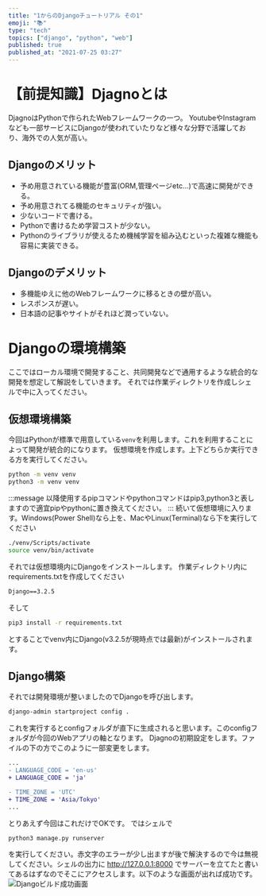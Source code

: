```yaml
---
title: "1からのDjangoチュートリアル その1"
emoji: "📚"
type: "tech"
topics: ["django", "python", "web"]
published: true
published_at: "2021-07-25 03:27"
---
```


# 【前提知識】Djagnoとは

DjagnoはPythonで作られたWebフレームワークの一つ。
YoutubeやInstagramなども一部サービスにDjangoが使われていたりなど様々な分野で活躍しており、海外での人気が高い。

## Djangoのメリット

- 予め用意されている機能が豊富(ORM,管理ページetc...)で高速に開発ができる。
- 予め用意されてる機能のセキュリティが強い。
- 少ないコードで書ける。
- Pythonで書けるため学習コストが少ない。
- Pythonのライブラリが使えるため機械学習を組み込むといった複雑な機能も容易に実装できる。

## Djangoのデメリット

- 多機能ゆえに他のWebフレームワークに移るときの壁が高い。
- レスポンスが遅い。
- 日本語の記事やサイトがそれほど潤っていない。

# Djangoの環境構築

ここではローカル環境で開発すること、共同開発などで通用するような統合的な開発を想定して解説をしていきます。
それでは作業ディレクトリを作成しシェルで中に入ってください。

## 仮想環境構築

今回はPythonが標準で用意している```venv```を利用します。これを利用することによって開発が統合的になります。
仮想環境を作成します。上下どちらか実行できる方を実行してください。

```bash
python -m venv venv
python3 -m venv venv
```

:::message
以降使用するpipコマンドやpythonコマンドはpip3,python3と表しますので適宜pipやpythonに置き換えてください。
:::
続いて仮想環境に入ります。Windows(Power Shell)なら上を、MacやLinux(Terminal)なら下を実行してください

```bash
./venv/Scripts/activate
source venv/bin/activate
```

それでは仮想環境内にDjangoをインストールします。
作業ディレクトリ内にrequirements.txtを作成してください

```txt:requirements.txt
Django==3.2.5
```

そして

```bash
pip3 install -r requirements.txt
```

とすることでvenv内にDjango(v3.2.5が現時点では最新)がインストールされます。

## Django構築

それでは開発環境が整いましたのでDjangoを呼び出します。

```bash
django-admin startproject config .
```

これを実行するとconfigフォルダが直下に生成されると思います。このconfigフォルダが今回のWebアプリの軸となります。
Djagnoの初期設定をします。ファイルの下の方でこのように一部変更をします。

```diff python:config/settings.py
...
- LANGUAGE_CODE = 'en-us'
+ LANGUAGE_CODE = 'ja'

- TIME_ZONE = 'UTC'
+ TIME_ZONE = 'Asia/Tokyo'
...
```

とりあえず今回はこれだけでOKです。
ではシェルで

```bash
python3 manage.py runserver
```

を実行してください。赤文字のエラーが少し出ますが後で解決するので今は無視してください。シェルの出力に <http://127.0.0.1:8000> でサーバーを立てたと書いてあるはずなのでそこにアクセスします。以下のような画面が出れば成功です。
![Djangoビルド成功画面](https://storage.googleapis.com/zenn-user-upload/a20b9832d08f7bfdd0b65930.png)
